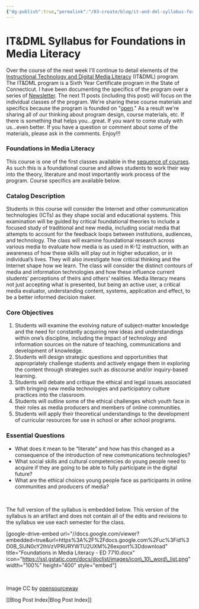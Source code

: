 ```yaml
---
{"dg-publish":true,"permalink":"/03-create/blog/it-and-dml-syllabus-for-foundations-in-media-literacy/","title":"IT&DML Syllabus for Foundations in Media Literacy","tags":["itdml"]}
---
```


# IT&DML Syllabus for Foundations in Media Literacy

Over the course of the next week I'll continue to detail elements of the [Instructional Technology and Digital Media Literacy](http://www.newhaven.edu/4486/academic-programs/graduate-programs/instructional-technologies/) (IT&DML) program. The IT&DML program is a Sixth Year Certificate program in the State of Connecticut. I have been documenting the specifics of the program over a series of [Newsletter](http://wiobyrne.com/tag/itdml/). The next 11 posts (including this post) will focus on the individual classes of the program. We're sharing these course materials and specifics because the program is founded on "[open](http://wiobyrne.com/transparency-and-the-instructional-technology-digital-media-literacy-itdml-program/)." As a result we're sharing all of our thinking about program design, course materials, etc. If there is something that helps you...great. If you want to come study with us...even better. If you have a question or comment about some of the materials, please ask in the comments. Enjoy!!!

### Foundations in Media Literacy

This course is one of the first classes available in the [sequence of courses](http://wiobyrne.com/course-sequence-for-the-instructional-technology-digital-media-literacy-program/). As such this is a foundational course and allows students to work their way into the theory, literature and most importantly work process of the program. Course specifics are available below.

### Catalog Description

Students in this course will consider the Internet and other communication technologies (ICTs) as they shape social and educational systems. This examination will be guided by critical foundational theories to include a focused study of traditional and new media, including social media that attempts to account for the feedback loops between institutions, audiences, and technology. The class will examine foundational research across various media to evaluate how media is as used in K-12 instruction, with an awareness of how these skills will play out in higher education, or in individual’s lives. They will also investigate how critical thinking and the Internet shape how we learn. The class will consider the distinct contours of media and information technologies and how these influence current students’ perceptions of theirs and others’ realities. Media literacy means not just accepting what is presented, but being an active user, a critical media evaluator, understanding content, systems, application and effect, to be a better informed decision maker.

### Core Objectives

1. Students will examine the evolving nature of subject-matter knowledge and the need for constantly acquiring new ideas and understandings within one’s discipline, including the impact of technology and information sources on the nature of teaching, communications and development of knowledge.
2. Students will design strategic questions and opportunities that appropriately challenge students and actively engage them in exploring the content through strategies such as discourse and/or inquiry-based learning.
3. Students will debate and critique the ethical and legal issues associated with bringing new media technologies and participatory culture practices into the classroom.
4. Students will outline some of the ethical challenges which youth face in their roles as media producers and members of online communities.
5. Students will apply their theoretical understandings to the development of curricular resources for use in school or after school programs.

### Essential Questions

- What does it mean to be “literate” and how has this changed as a consequence of the introduction of new communications technologies?
- What social skills and cultural competencies do young people need to acquire if they are going to be able to fully participate in the digital future?
- What are the ethical choices young people face as participants in online communities and producers of media?

 

The full version of the syllabus is embedded below. This version of the syllabus is an artifact and does not contain all of the edits and revisions to the syllabus we use each semester for the class.

\[google-drive-embed url="//docs.google.com/viewer?embedded=true&url=https%3A%2F%2Fdocs.google.com%2Fuc%3Fid%3D0B\_SIJN0cY2IhVzVPRURYWTU2UXM%26export%3Ddownload" title="Foundations in Media Literacy - ED 7710.docx" icon="https://ssl.gstatic.com/docs/doclist/images/icon\_10\_word\_list.png" width="100%" height="400" style="embed"\]

 

Image CC by [opensourceway](https://www.flickr.com/photos/opensourceway/6810048752/)

[[Blog Post Index\|Blog Post Index]]
